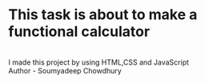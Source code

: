 # This task is about to make a functional calculator

<br>
I made this project by using HTML,CSS and JavaScript
<br>
Author - Soumyadeep Chowdhury
